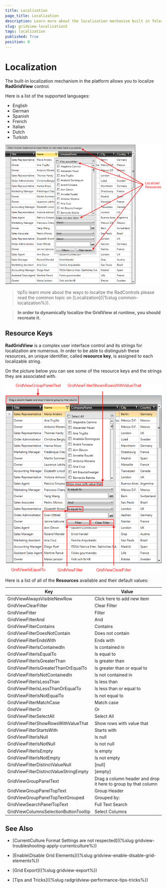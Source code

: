 ```yaml
---
title: Localization
page_title: Localization
description: Learn more about the localization mechanism built in Telerik's {{ site.framework_name }} DataGrid and see a list of the supported languages.
slug: gridview-localization2
tags: localization
published: True
position: 0
---
```


# Localization


The built-in localization mechanism in the platform allows you to localize __RadGridView__ control. 

Here is a list of the supported languages:

* English            
* German          
* Spanish           
* French
* Italian              
* Dutch             
* Turkish

![Telerik {{ site.framework_name }} DataGrid Localization 4](images/RadGridView_Localization_4.png)

>tipTo learn more about the ways to localize the RadControls please read the common topic on [Localization]({%slug common-localization%}).

>__In order to dynamically localize the GridView at runtime, you should recreate it.__

## Resource Keys

__RadGridView__ is a complex user interface control and its strings for localization are numerous. In order to be able to distinguish these resources, an unique identifier, called __resource key__, is assigned to each localizable string.

On the picture below you can see some of the resource keys and the strings they are associated with.

![Telerik {{ site.framework_name }} DataGrid Localization 3](images/RadGridView_Localization_3.png)

Here is a list of all of the __Resources__ available and their default values:

Key	|	Value
---	|	---	
GridViewAlwaysVisibleNewRow | Click here to add new item
GridViewClearFilter | Clear Filter
GridViewFilter | Filter
GridViewFilterAnd | And
GridViewFilterContains | Contains
GridViewFilterDoesNotContain | Does not contain
GridViewFilterEndsWith | Ends with
GridViewFilterIsContainedIn | Is contained in
GridViewFilterIsEqualTo | Is equal to
GridViewFilterIsGreaterThan | Is greater than
GridViewFilterIsGreaterThanOrEqualTo | Is greater than or equal to
GridViewFilterIsNotContainedIn | Is not contained in
GridViewFilterIsLessThan | Is less than
GridViewFilterIsLessThanOrEqualTo | Is less than or equal to
GridViewFilterIsNotEqualTo | Is not equal to
GridViewFilterMatchCase | Match case 
GridViewFilterOr | Or
GridViewFilterSelectAll | Select All
GridViewFilterShowRowsWithValueThat | Show rows with value that
GridViewFilterStartsWith | Starts with
GridViewFilterIsNull | Is null
GridViewFilterIsNotNull | Is not null
GridViewFilterIsEmpty | Is empty
GridViewFilterIsNotEmpty | Is not empty
GridViewFilterDistinctValueNull | [null]
GridViewFilterDistinctValueStringEmpty | [empty]
GridViewGroupPanelText | Drag a column header and drop it here to group by that column
GridViewGroupPanelTopText | Group Header
GridViewGroupPanelTopTextGrouped | Grouped by:
GridViewSearchPanelTopText | Full Text Search
GridViewColumnsSelectionButtonTooltip | Select Columns

## See Also

 * [CurrentCulture Format Settings are not respected]({%slug gridview-troubleshooting-apply-currentculture%})

 * [Enable\Disable Grid Elements]({%slug gridview-enable-disable-grid-elements%})

 * [Grid Export]({%slug gridview-export%})

 * [Tips and Tricks]({%slug radgridview-performance-tips-tricks%})
